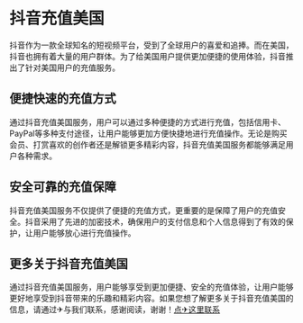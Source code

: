 # 抖音充值美国

抖音作为一款全球知名的短视频平台，受到了全球用户的喜爱和追捧。而在美国，抖音也拥有着大量的用户群体。为了给美国用户提供更加便捷的使用体验，抖音推出了针对美国用户的充值服务。

## 便捷快速的充值方式

通过抖音充值美国服务，用户可以通过多种便捷的方式进行充值，包括信用卡、PayPal等多种支付途径，让用户能够更加方便快捷地进行充值操作。无论是购买会员、打赏喜欢的创作者还是解锁更多精彩内容，抖音充值美国服务都能够满足用户各种需求。

## 安全可靠的充值保障

抖音充值美国服务不仅提供了便捷的充值方式，更重要的是保障了用户的充值安全。抖音采用了先进的加密技术，确保用户的支付信息和个人信息得到了有效的保护，让用户能够放心进行充值操作。

## 更多关于抖音充值美国

通过抖音充值美国服务，用户能够享受到更加便捷、安全的充值体验，让用户能够更好地享受到抖音带来的乐趣和精彩内容。如果您想了解更多关于抖音充值美国的信息，请通过✈与我们联系，感谢阅读，谢谢！[点✈这里联系](https://a.k02.cc)